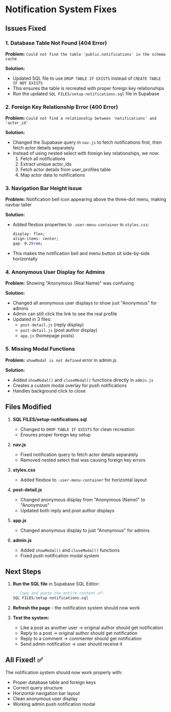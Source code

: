 # Notification System Fixes

## Issues Fixed

### 1. Database Table Not Found (404 Error)
**Problem:** `Could not find the table 'public.notifications' in the schema cache`

**Solution:** 
- Updated SQL file to use `DROP TABLE IF EXISTS` instead of `CREATE TABLE IF NOT EXISTS`
- This ensures the table is recreated with proper foreign key relationships
- Run the updated `SQL FILES/setup-notifications.sql` file in Supabase

### 2. Foreign Key Relationship Error (400 Error)
**Problem:** `Could not find a relationship between 'notifications' and 'actor_id'`

**Solution:**
- Changed the Supabase query in `nav.js` to fetch notifications first, then fetch actor details separately
- Instead of using nested select with foreign key relationships, we now:
  1. Fetch all notifications
  2. Extract unique actor_ids
  3. Fetch actor details from user_profiles table
  4. Map actor data to notifications

### 3. Navigation Bar Height Issue
**Problem:** Notification bell icon appearing above the three-dot menu, making navbar taller

**Solution:**
- Added flexbox properties to `.user-menu-container` in `styles.css`:
  ```css
  display: flex;
  align-items: center;
  gap: 0.25rem;
  ```
- This makes the notification bell and menu button sit side-by-side horizontally

### 4. Anonymous User Display for Admins
**Problem:** Showing "Anonymous (Real Name)" was confusing

**Solution:**
- Changed all anonymous user displays to show just "Anonymous" for admins
- Admin can still click the link to see the real profile
- Updated in 3 files:
  - `post-detail.js` (reply display)
  - `post-detail.js` (post author display)
  - `app.js` (homepage posts)

### 5. Missing Modal Functions
**Problem:** `showModal is not defined` error in admin.js

**Solution:**
- Added `showModal()` and `closeModal()` functions directly in `admin.js`
- Creates a custom modal overlay for push notifications
- Handles background click to close

## Files Modified

1. **SQL FILES/setup-notifications.sql**
   - Changed to `DROP TABLE IF EXISTS` for clean recreation
   - Ensures proper foreign key setup

2. **nav.js**
   - Fixed notification query to fetch actor details separately
   - Removed nested select that was causing foreign key errors

3. **styles.css**
   - Added flexbox to `.user-menu-container` for horizontal layout

4. **post-detail.js**
   - Changed anonymous display from "Anonymous (Name)" to "Anonymous"
   - Updated both reply and post author displays

5. **app.js**
   - Changed anonymous display to just "Anonymous" for admins

6. **admin.js**
   - Added `showModal()` and `closeModal()` functions
   - Fixed push notification modal system

## Next Steps

1. **Run the SQL file** in Supabase SQL Editor:
   ```sql
   -- Copy and paste the entire content of:
   SQL FILES/setup-notifications.sql
   ```

2. **Refresh the page** - the notification system should now work

3. **Test the system:**
   - Like a post as another user → original author should get notification
   - Reply to a post → original author should get notification
   - Reply to a comment → commenter should get notification
   - Send admin notification → user should receive it

## All Fixed! ✅
The notification system should now work properly with:
- Proper database table and foreign keys
- Correct query structure
- Horizontal navigation bar layout
- Clean anonymous user display
- Working admin push notification modal
